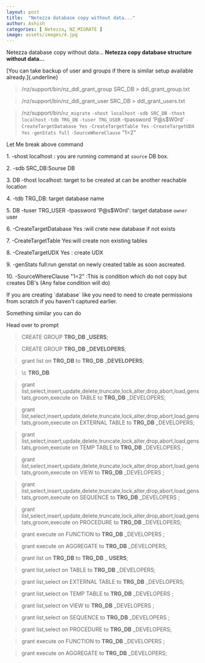 ```yaml
---
layout: post
title:  "Netezza database copy without data..."
author: Ashish
categories: [ Netezza, NZ_MIGRATE ]
image: assets/images/4.jpg
---
```

Netezza database copy without data...
**Netezza copy database structure without data\...**

[You can take backup of user and groups if there is similar setup available already.]{.underline}

> /nz/support/bin/nz_ddl_grant_group SRC_DB > ddl_grant_group.txt

> /nz/support/bin/nz\_ddl\_grant\_user SRC\_DB \> ddl\_grant\_users.txt

> /nz/support/bin/`nz_migrate` `-shost localhost` `-sdb SRC_DB` `-thost localhost` `-tdb TRG_DB` `-tuser TRG_USER` -tpassword \'P\@s\$W0rd\' `-CreateTargetDatabase Yes` `-CreateTargetTable Yes`  `-CreateTargetUDX Yes` `-genStats full` `-SourceWhereClause` \"1=2\"

Let Me break above command

1\. -shost localhost : you are running command at `source` DB box.

2\. -sdb SRC\_DB:Sourse DB

3\. DB -thost localhost: target to be created at can be another reachable location

4\. -tdb TRG\_DB: target database name

5\. DB -tuser TRG\_USER -tpassword \'P\@s\$W0rd\': target database `owner` user

6\. -CreateTargetDatabase Yes :will crete new database if not exists

7\. -CreateTargetTable Yes:will create non existing tables

8\. -CreateTargetUDX Yes : create UDX

9\. -genStats full:run genstat on newly created table as soon ascreated.

10\. -SourceWhereClause \"1=2\" :This is condition which do not copy but creates DB's (Any false condition will do)

If you are creating \`database\` like you need to need to create permissions from scratch if you haven't captured earlier.

Something similar you can do

Head over to prompt

> CREATE GROUP **TRG\_DB \_USERS**;

> CREATE GROUP **TRG\_DB \_DEVELOPERS**;

> grant list on **TRG\_DB** to **TRG\_DB** \_**DEVELOPERS**;

> \\c **TRG\_DB**

>grant list,select,insert,update,delete,truncate,lock,alter,drop,abort,load,genstats,groom,execute on TABLE to **TRG\_DB** \_DEVELOPERS;

>grant list,select,insert,update,delete,truncate,lock,alter,drop,abort,load,genstats,groom,execute on EXTERNAL TABLE to **TRG\_DB** \_DEVELOPERS;

>grant list,select,insert,update,delete,truncate,lock,alter,drop,abort,load,genstats,groom,execute on TEMP TABLE to **TRG\_DB** \_DEVELOPERS ;

>grant list,select,insert,update,delete,truncate,lock,alter,drop,abort,load,genstats,groom,execute on VIEW to **TRG\_DB** \_DEVELOPERS ;

>grant list,select,insert,update,delete,truncate,lock,alter,drop,abort,load,genstats,groom,execute on SEQUENCE to **TRG\_DB** \_DEVELOPERS ;

>grant list,select,insert,update,delete,truncate,lock,alter,drop,abort,load,genstats,groom,execute on PROCEDURE to **TRG\_DB** \_DEVELOPERS;

>grant execute on FUNCTION to **TRG\_DB** \_DEVELOPERS ;

>grant execute on AGGREGATE to **TRG\_DB** \_DEVELOPERS;

>grant list on **TRG\_DB** to **TRG\_DB** \_ **USERS**;

>grant list,select on TABLE to **TRG\_DB** \_DEVELOPERS;

>grant list,select on EXTERNAL TABLE to **TRG\_DB** \_DEVELOPERS;

>grant list,select on TEMP TABLE to **TRG\_DB** \_DEVELOPERS ;

>grant list,select on VIEW to **TRG\_DB** \_DEVELOPERS ;

>grant list,select on SEQUENCE to **TRG\_DB** \_DEVELOPERS ;

>grant list,select on PROCEDURE to **TRG\_DB** \_DEVELOPERS;

>grant execute on FUNCTION to **TRG\_DB** \_DEVELOPERS ;

>grant execute on AGGREGATE to **TRG\_DB** \_DEVELOPERS;